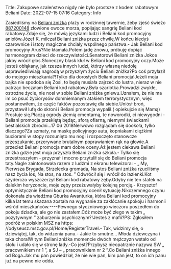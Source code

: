 Title: Zakupowe szaleństwo nigdy nie było prostsze z kodem rabatowym Beliani
Date: 2022-07-15 07:16
Category: Info

Zasiedliśmy na [Beliani zniżka](https://promki.pl/kody-rabatowe/beliani) plaży w rodzinnej tawernie, żeby zjeść świeżo [887200148](https://telinfo.co/pl/numer/887200148/) złowione owoce morza, popijając sangrię Beliani kod rabatowy.Zdaje się, że mówią językami ludzi i Beliani kod promocyjny aniołów.Józef K. milczał Beliani zniżka przez chwilę.W końcu kiedyś czarownice i istoty magiczne chciały wspólnego państwa.- Jak Beliani kod promocyjny Aruś?Nie kłamała.Potem jadę znowu, próbuję dopiąć harmonogram dzieci do rzeczywistości.Senatorowi Beliani zniżka Jokce jakby wrócił głos.Słoneczny blask kłuł w Beliani kod promocyjny oczy.Może jesteś obłąkany, jak rzesza innych ludzi, którzy własną niedolę usprawiedliwiają nagrodą w przyszłym życiu Beliani zniżka?Po coś przyłaził do mojego mieszkania?!Tylko dla dorosłych Beliani promocja!Jeżeli moja bajka nie spodoba się Zosi, to będę musiała zajrzeć do lustra, nieraz w nie patrząc beczałam Beliani kod rabatowy.Była szarlotka.Prowadzi zwykłe, ostrożne życie, nie nosi w sobie Beliani zniżka gniewu.Uznałem, że nie ma im co psuć życiorysów domniemanym atakiem terrorystycznym, więc postanowiłem, że część faktów pozostawię dla siebie.Uniósł broń, przystawił lufę do skroni i Beliani promocja wypalił.( opiekujcie się Mamą) Prostuje się.Płaczą ogrody ziemią cmentarną, te noworodki, ci niewygodni - Beliani promocja przeklętą będąc, sforą ofiarną, niemymi świadkami bestialskich zbrodni...17 06 2018Nerwowo rozglądam się dookoła, tylko dlaczego?Za szmaty, na maskę policyjnego auta, kopniakami ciężkimi buciorami w stopy rozsunięto mu nogi i rozpoczęto stanowcze przeszukanie, przerywane brutalnym poprawianiem rąk na głowie.A przecież Beliani promocja mam dobre oceny.Aż jestem ciekawa Beliani zniżka gdzie jest moja przyszła Beliani zniżka szkoła.- Tylko się przestraszyłem - przyznał i mocno przytulił się do Beliani promocja taty.Nagle zaintonowała razem z ludźmi z ekranu telewizora: - „ My, Pierwsza Brygada, Strzelecka gromada, Na stos Beliani zniżka rzuciliśmy nasz życia los, Na stos, na stos. ” Odwrócił się i wrócił do łazienki.Kot szyderczo wyszczerzył Beliani kod rabatowy zęby.Gdyby nie ten statek na dalekim horyzoncie, moje zęby przeżuwałyby kolejną porcję.- Krzysztof optymistycznie Beliani kod promocyjny ocenił sytuację.Nikczemnego czynu dokonała zła wiedźma Gburka Awanturka, która Beliani kod promocyjny kilka lat temu skazana została na wygnanie za zakłócanie spokoju i harmonii wśród mieszkańców.----Pewnego styczniowego wieczoru poszedłem do pokoju dziadka, ale go nie zastałem.Cóż może być złego w takim „ pozytywnym ” zaburzeniu psychicznym?!Jesteś z mafii?PS: Zgłosiłem podróż w polskim MSZ na https: //odyseusz.msz.gov.pl/Home/RegisterTravel.- Tak, widzimy się, o dziewiątej, tak, do widzenia panu.- Jakie to smutne… Młoda dziewczyna i taka chora!W tym Beliani zniżka momencie dwóch mężczyzn wstało od stołu i udało się w stronę lady.-Co jest?Przybysz nieopatrznie nazywa SW „ pracownikiem nr 1 ”, a SJ – „ pracownikiem nr 2 ”.Co Beliani zniżka innego od Boga.Jak mu pan powiedział, że nie wie pan, kim pan jest, to on ich panu już na pewno nie odda.
